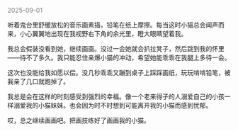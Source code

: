 
<span style="color: gray;">2025-09-01</span>

听着鬼台里舒缓放松的音乐画素描，铅笔在纸上摩擦。每当这时小猫总会闻声而来，小心翼翼地出现在我视野右下角的余光里，瞪大眼睛望着我。

我总会假装没看到她，继续画画。没过一会她就会扒拉凳子，然后跳到我的怀里——待不了多久。我只能忍住亲爆小猫的冲动，希望她能乖乖在我腿上多待一会。

这次也没能给我如愿以偿。没几秒乖乖又蹦到桌子上踩踩画纸，玩玩啃啃铅笔，被我亲了几口就跑掉了。

我总是会在这样的时刻感受到强烈的幸福。像一个老来得子的人溺爱自己的小孩一样溺爱我的小猫妹妹。也会因为时不时想到可能离开我的小猫而感到忧郁。

哎，总之继续画画吧。把画技练好了画画我的小猫。
